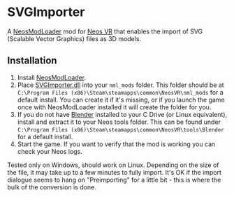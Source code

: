 # SVGImporter

A [NeosModLoader](https://github.com/zkxs/NeosModLoader) mod for [Neos VR](https://neos.com/) that enables the import of SVG (Scalable Vector Graphics) files as 3D models.

## Installation
1. Install [NeosModLoader](https://github.com/zkxs/NeosModLoader).
1. Place [SVGImporter.dll](https://github.com/dfgHiatus/NeosSVGImporter/releases/download/v1.0.0/SVGImporter.dll) into your `nml_mods` folder. This folder should be at `C:\Program Files (x86)\Steam\steamapps\common\NeosVR\nml_mods` for a default install. You can create it if it's missing, or if you launch the game once with NeosModLoader installed it will create the folder for you.
1. If you do not have [Blender](https://www.blender.org/download/) installed to your C Drive (or Linux equivalent), install and extract it to your Neos tools folder. This can be found under `C:\Program Files (x86)\Steam\steamapps\common\NeosVR\tools\Blender` for a default install.
1. Start the game. If you want to verify that the mod is working you can check your Neos logs.

Tested only on Windows, should work on Linux. Depending on the size of the file, it may take up to a few minutes to fully import. It's OK if the import dialogue seems to hang on "Preimporting" for a little bit - this is where the bulk of the conversion is done.
